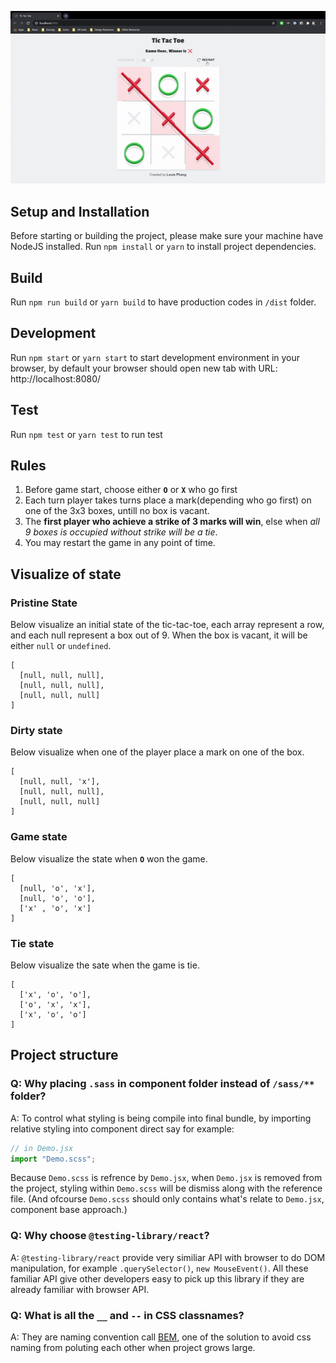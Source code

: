 ![Demo Visual](https://github.com/louis-pvs/tic-tac-toe/blob/master/public/tic-tac-toe-visual.gif)

## Setup and Installation
Before starting or building the project, please make sure your machine have NodeJS installed. Run `npm install` or `yarn` to install project dependencies.

## Build
Run `npm run build` or `yarn build` to have production codes in `/dist` folder.

## Development
Run `npm start` or `yarn start` to start development environment in your browser, by default your browser should open new tab with URL: http://localhost:8080/

## Test
Run `npm test` or `yarn test` to run test

## Rules
1. Before game start, choose either **`O`** or **`X`** who go first
2. Each turn player takes turns place a mark(depending who go first) on one of the 3x3 boxes, untill no box is vacant.
3. The **first player who achieve a strike of 3 marks will win**, else when _all 9 boxes is occupied without strike will be a tie_.
4. You may restart the game in any point of time.

## Visualize of state
### Pristine State
Below visualize an initial state of the tic-tac-toe, each array represent a row, and each null represent a box out of 9. When the box is vacant, it will be either `null` or `undefined`.
```
[
  [null, null, null],
  [null, null, null],
  [null, null, null]
]
```
### Dirty state
Below visualize when one of the player place a mark on one of the box.
```
[
  [null, null, 'x'],
  [null, null, null],
  [null, null, null]
]
```
### Game state
Below visualize the state when **`O`** won the game.
```
[
  [null, 'o', 'x'],
  [null, 'o', 'o'],
  ['x' , 'o', 'x']
]
```
### Tie state
Below visualize the sate when the game is tie.
```
[
  ['x', 'o', 'o'],
  ['o', 'x', 'x'],
  ['x', 'o', 'o']
]
```

## Project structure
### Q: Why placing `.sass` in component folder instead of `/sass/**` folder?
A: To control what styling is being compile into final bundle, by importing relative styling into component direct say for example:
```JavaScript
// in Demo.jsx
import "Demo.scss";
```
Because `Demo.scss` is refrence by `Demo.jsx`, when `Demo.jsx` is removed from the project, styling within `Demo.scss` will be dismiss along with the reference file. (And ofcourse `Demo.scss` should only contains what's relate to `Demo.jsx`, component base approach.)

### Q: Why choose `@testing-library/react`?
A: `@testing-library/react` provide very similiar API with browser to do DOM manipulation, for example `.querySelector()`, `new MouseEvent()`. All these familiar API give other developers easy to pick up this library if they are already familiar with browser API.

### Q: What is all the `__` and `--` in CSS classnames?
A: They are naming convention call [BEM](http://getbem.com/naming/), one of the solution to avoid css naming from poluting each other when project grows large. 